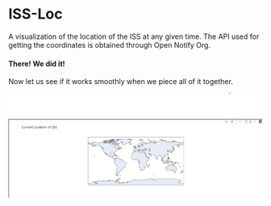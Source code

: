 # ISS-Loc
A visualization of the location of the ISS at any given time. 
The API used for getting the coordinates is obtained through Open Notify Org. 

#### There! We did it!

Now let us see if it works smoothly when we piece all of it together.


<!-- ![Image](Image\Screenshot_2022-06-03_151931.png) -->


<p align="center">
  <img src="Image\Screenshot_2022-06-03_151931.png" width="1050">
  <!-- <img src="your_relative_path_here_number_2_large_name" width="350" alt="accessibility text"> -->
</p>